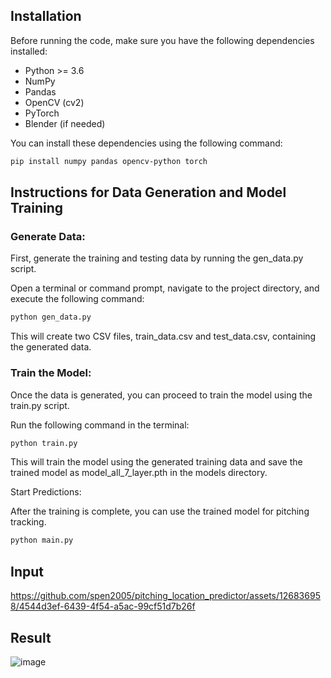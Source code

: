 ## Installation

Before running the code, make sure you have the following dependencies installed:

- Python >= 3.6
- NumPy
- Pandas
- OpenCV (cv2)
- PyTorch
- Blender (if needed)

You can install these dependencies using the following command:

```bash Copy code
pip install numpy pandas opencv-python torch
```
## Instructions for Data Generation and Model Training
### Generate Data:

First, generate the training and testing data by running the gen_data.py script.

Open a terminal or command prompt, navigate to the project directory, and execute the following command:

```bash Copy code
python gen_data.py
```
This will create two CSV files, train_data.csv and test_data.csv, containing the generated data.

### Train the Model:

Once the data is generated, you can proceed to train the model using the train.py script.

Run the following command in the terminal:

```bash Copy code
python train.py
```
This will train the model using the generated training data and save the trained model as model_all_7_layer.pth in the models directory.

Start Predictions:

After the training is complete, you can use the trained model for pitching tracking.
```bash Copy code
python main.py
```

## Input
https://github.com/spen2005/pitching_location_predictor/assets/126836958/4544d3ef-6439-4f54-a5ac-99cf51d7b26f
## Result
![image](https://github.com/spen2005/pitching_location_predictor/assets/126836958/eca8d967-b134-48e1-ae3d-eb9c364e1903)




